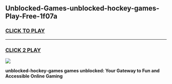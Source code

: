 
## Unblocked-Games-unblocked-hockey-games-Play-Free-1f07a
<h3>
<a href="https://premium76.site?title=unblocked-hockey-games&ref=17A">CLICK TO PLAY</a></h3>
<hr>

<h3>
<a href="https://premium76.site?title=unblocked-hockey-games&ref=17A">CLICK 2 PLAY</a>
  
</h3>

<a href="https://premium76.site?title=unblocked-hockey-games&ref=17A"><img src="https://clearcache.store/games.png"></a>


**unblocked-hockey-games games unblocked: Your Gateway to Fun and Accessible Online Gaming**
